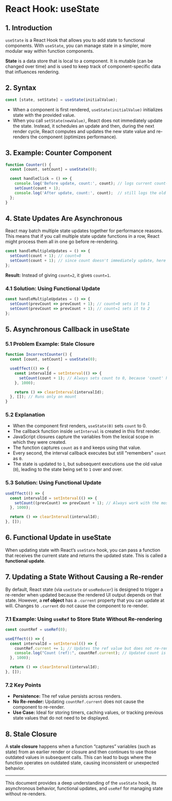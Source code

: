 # React Hook: useState

## 1. Introduction

`useState` is a React Hook that allows you to add state to functional components. With `useState`, you can manage state in a simpler, more modular way within function components.

**State** is a data store that is local to a component. It is mutable (can be changed over time) and is used to keep track of component-specific data that influences rendering.

## 2. Syntax

```jsx
const [state, setState] = useState(initialValue);
```

- When a component is first rendered, `useState(initialValue)` initializes state with the provided value.
- When you call `setState(newValue)`, React does not immediately update the state. Instead, it schedules an update and then, during the next render cycle, React computes and updates the new state value and re-renders the component (optimizes performance).

## 3. Example: Counter Component

```jsx
function Counter() {
  const [count, setCount] = useState(0);

  const handleClick = () => {
    console.log('Before update, count:', count); // logs current count-0
    setCount(count + 1);
    console.log('After update, count:', count);  // still logs the old count-0
  };
}
```

## 4. State Updates Are Asynchronous

React may batch multiple state updates together for performance reasons. This means that if you call multiple state update functions in a row, React might process them all in one go before re-rendering.

```jsx
const handleMultipleUpdates = () => {
  setCount(count + 1); // count=0
  setCount(count + 1); // since count doesn't immediately update, here also is 0
};
```

**Result:** Instead of giving `count=2`, it gives `count=1`.

### 4.1 Solution: Using Functional Update

```jsx
const handleMultipleUpdates = () => {
  setCount(prevCount => prevCount + 1); // count=0 sets it to 1
  setCount(prevCount => prevCount + 1); // count=1 sets it to 2
};
```

## 5. Asynchronous Callback in useState

### 5.1 Problem Example: Stale Closure

```jsx
function IncorrectCounter() {
  const [count, setCount] = useState(0);

  useEffect(() => {
    const intervalId = setInterval(() => {
      setCount(count + 1); // Always sets count to 0, because 'count' here is old value (stale)
    }, 1000);

    return () => clearInterval(intervalId);
  }, []); // Runs only on mount
}
```

### 5.2 Explanation

- When the component first renders, `useState(0)` sets `count` to 0.
- The callback function inside `setInterval` is created in this first render.
- JavaScript closures capture the variables from the lexical scope in which they were created.
- The function captures `count` as `0` and keeps using that value.
- Every second, the interval callback executes but still "remembers" `count` as `0`.
- The state is updated to `1`, but subsequent executions use the old value (`0`), leading to the state being set to `1` over and over.

### 5.3 Solution: Using Functional Update

```jsx
useEffect(() => {
  const intervalId = setInterval(() => {
    setCount((prevCount) => prevCount + 1); // Always work with the most recent state
  }, 1000);

  return () => clearInterval(intervalId);
}, []);
```

## 6. Functional Update in useState

When updating state with React’s `useState` hook, you can pass a function that receives the current state and returns the updated state. This is called a **functional update**.

## 7. Updating a State Without Causing a Re-render

By default, React state (via `useState` or `useReducer`) is designed to trigger a re-render when updated because the rendered UI output depends on that state. However, a **ref object** has a `.current` property that you can update at will. Changes to `.current` do not cause the component to re-render.

### 7.1 Example: Using `useRef` to Store State Without Re-rendering

```jsx
const countRef = useRef(0);

useEffect(() => {
  const intervalId = setInterval(() => {
    countRef.current += 1; // Updates the ref value but does not re-render
    console.log("Count (ref):", countRef.current); // Updated count is logged in the console
  }, 1000);

  return () => clearInterval(intervalId);
}, []);
```

### 7.2 Key Points

- **Persistence:** The ref value persists across renders.
- **No Re-render:** Updating `countRef.current` does not cause the component to re-render.
- **Use Case:** Ideal for storing timers, caching values, or tracking previous state values that do not need to be displayed.

## 8. Stale Closure

A **stale closure** happens when a function “captures” variables (such as state) from an earlier render or closure and then continues to use those outdated values in subsequent calls. This can lead to bugs where the function operates on outdated state, causing inconsistent or unexpected behavior.

---

This document provides a deep understanding of the `useState` hook, its asynchronous behavior, functional updates, and `useRef` for managing state without re-renders.

